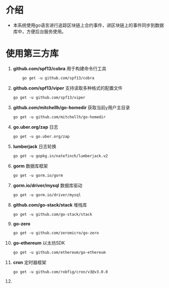 # 介绍
- 本系统使用go语言进行追踪区块链上合约事件，讲区块链上的事件同步到数据库中，方便后台服务使用。

# 使用第三方库
1. **github.com/spf13/cobra**   用于构建命令行工具
    ```shell
        go get -u github.com/spf13/cobra
    ```
2. **github.com/spf13/viper** 支持读取多种格式的配置文件
    ```shell
    go get -u github.com/spf13/viper
    ```
3. **github.com/mitchellh/go-homedir** 获取当前y用户主目录
    ```shell
    go get -u github.com/mitchellh/go-homedir
    ```
4. **go.uber.org/zap** 日志
    ```shell
    go get -u go.uber.org/zap
    ```
5. **lumberjack** 日志轮换
    ```shell
    go get -u gopkg.in/natefinch/lumberjack.v2
    ```
6. **gorm** 数据库框架
    ```shell
    go get -u gorm.io/gorm
    ```
7. **gorm.io/driver/mysql** 数据库驱动
    ```shell
    go get -u gorm.io/driver/mysql
    ```
8. **github.com/go-stack/stack** 堆栈库
    ```shell
    go get -u github.com/go-stack/stack
    ```
9. **go-zero**
    ```shell
    go get -u github.com/zeromicro/go-zero
    ```
10. **go-ethereum** 以太坊SDK
    ```shell
    go get -u github.com/ethereum/go-ethereum
    ```
11. **cron** 定时器框架
    ```shell
    go get -u github.com/robfig/cron/v3@v3.0.0
    ```
12. 